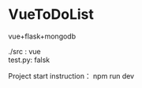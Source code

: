 # VueToDoList
vue+flask+mongodb

./src  : vue  
test.py: falsk  
  

Project start instruction： npm run dev
